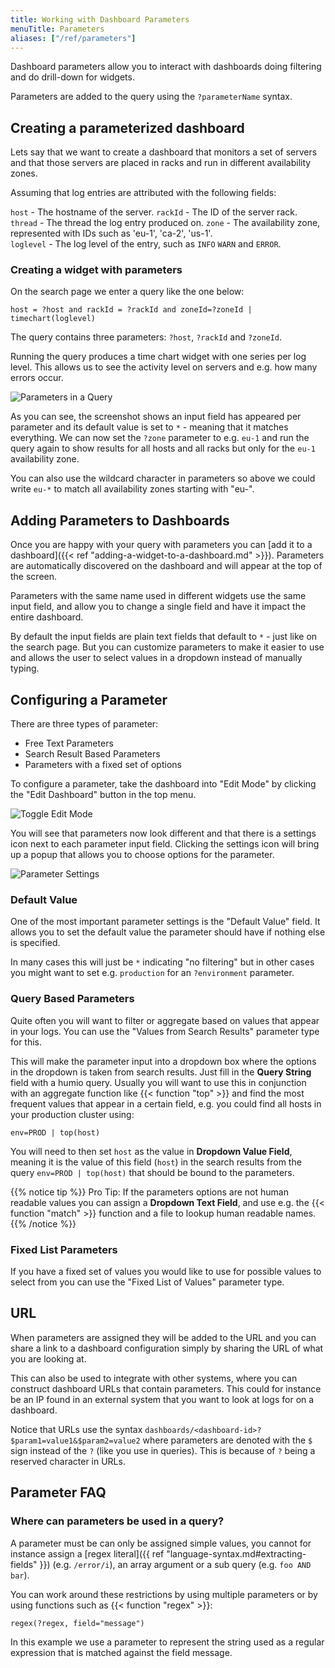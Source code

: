 ```yaml
---
title: Working with Dashboard Parameters
menuTitle: Parameters
aliases: ["/ref/parameters"]
---
```


Dashboard parameters allow you to interact with dashboards doing filtering and do drill-down
for widgets.

Parameters are added to the query using the `?parameterName` syntax.

## Creating a parameterized dashboard

Lets say that we want to create a dashboard that monitors a set of servers and that
those servers are placed in racks and run in different availability zones.

Assuming that log entries are attributed with the following fields:

`host` - The hostname of the server.
`rackId` - The ID of the server rack.
`thread` - The thread the log entry produced on.
`zone` - The availability zone, represented with IDs such as 'eu-1', 'ca-2', 'us-1'.  
`loglevel` - The log level of the entry, such as `INFO` `WARN` and `ERROR`.

### Creating a widget with parameters

On the search page we enter a query like the one below:

```humio
host = ?host and rackId = ?rackId and zoneId=?zoneId | timechart(loglevel)
```

The query contains three parameters: `?host`, `?rackId` and `?zoneId`.

Running the query produces a time chart widget with one series per log level. This allows
us to see the activity level on servers and e.g. how many errors occur.

![Parameters in a Query](/images/pages/dashboards/parameters-in-query.png)

As you can see, the screenshot shows an input field has appeared per parameter and its default value is set to `*` -
meaning that it matches everything. We can now set the `?zone` parameter to e.g. `eu-1`
and run the query again to show results for all hosts and all racks but only for the `eu-1` availability zone.

You can also use the wildcard character in parameters so above we could write `eu-*` to match all
availability zones starting with "eu-".

## Adding Parameters to Dashboards

Once you are happy with your query with parameters you can [add it to a dashboard]({{< ref "adding-a-widget-to-a-dashboard.md" >}}). Parameters are automatically
discovered on the dashboard and will appear at the top of the screen.

Parameters with the same name used in different widgets use the same input field, and allow
you to change a single field and have it impact the entire dashboard.

By default the input fields are plain text fields that default to `*` - just like on the search page.
But you can customize parameters to make it easier to use and allows the user to select values in
a dropdown instead of manually typing.

## Configuring a Parameter

There are three types of parameter:

- Free Text Parameters
- Search Result Based Parameters
- Parameters with a fixed set of options

To configure a parameter, take the dashboard into "Edit Mode" by clicking the "Edit Dashboard"
button in the top menu.

![Toggle Edit Mode](/images/pages/dashboards/edit-mode.png)

You will see that parameters now look different and that there is a settings icon next to each
parameter input field. Clicking the settings icon will bring up a popup that allows you to choose options
for the parameter.

![Parameter Settings](/images/pages/dashboards/param-config.png)


### Default Value

One of the most important parameter settings is the "Default Value" field. It allows you to
set the default value the parameter should have if nothing else is specified.

In many cases this will just be `*` indicating "no filtering" but in
other cases you might want to set e.g. `production` for an `?environment` parameter.

### Query Based Parameters

Quite often you will want to filter or aggregate based on values that appear in your logs. You
can use the "Values from Search Results" parameter type for this.

This will make the parameter input into a dropdown box where the options in the dropdown is taken
from search results. Just fill in the **Query String** field with a humio query.
Usually you will want to use this in conjunction with an aggregate function like {{< function "top" >}} and find the most frequent values that appear in a certain field, e.g. you could find all hosts in your production cluster using:

```humio
env=PROD | top(host)
```

You will need to then set `host` as the value in **Dropdown Value Field**, meaning it is the value of this field
(`host`) in the search results from the query `env=PROD | top(host)` that should be bound to the parameters.

{{% notice tip %}}
Pro Tip: If the parameters options are not human readable values you can assign a **Dropdown Text Field**,
and use e.g. the {{< function "match" >}} function and a file to lookup human readable names.
{{% /notice %}}

### Fixed List Parameters

If you have a fixed set of values you would like to use for possible values to select from you can use
the "Fixed List of Values" parameter type.

## URL

When parameters are assigned they will be added to the URL and you can share a link to a dashboard configuration
simply by sharing the URL of what you are looking at.

This can also be used to integrate with other systems, where you can construct dashboard URLs that contain
parameters. This could for instance be an IP found in an external system that you want to look at logs for on
a dashboard.

Notice that URLs use the syntax `dashboards/<dashboard-id>?$param1=value1&$param2=value2` where parameters are
denoted with the `$` sign instead of the `?` (like you use in queries). This is because of `?` being a reserved
character in URLs. 

## Parameter FAQ

### Where can parameters be used in a query?

A parameter must be can only be assigned simple values, you cannot for instance assign
a [regex literal]({{ ref "language-syntax.md#extracting-fields" }}) (e.g. `/error/i`),
an array argument or a sub query (e.g. `foo AND bar`).

You can work around these restrictions by using multiple parameters or by using functions
such as {{< function "regex" >}}:

```humio
regex(?regex, field="message")
```

In this example we use a parameter to represent the string used as a regular expression that
is matched against the field message.
